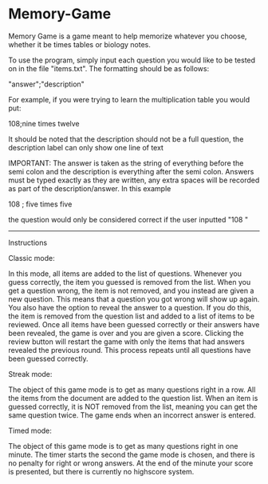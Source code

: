 # Memory-Game



Memory Game is a game meant to help memorize whatever you choose, whether it be times tables or biology notes.

To use the program, simply input each question you would like to be tested on in the file "items.txt". The 
formatting should be as follows:

"answer";"description"

For example, if you were trying to learn the multiplication table you would put:

108;nine times twelve

It should be noted that the description should not be a full question, the description label can only show
one line of text

IMPORTANT: The answer is taken as the string of everything before the semi colon and the description is everything
after the semi colon. Answers must be typed exactly as they are written, any extra spaces will be recorded as
part of the description/answer. In this example

108 ; five times five

the question would only be considered correct if the user inputted "108 "

-------------------------------------------------------------------------------------------------------------------

Instructions



Classic mode:

In this mode, all items are added to the list of questions. Whenever you guess correctly, the item you guessed is
removed from the list. When you get a question wrong, the item is not removed, and you instead are given a new question.
This means that a question you got wrong will show up again. You also have the option to reveal the answer to a question.
If you do this, the item is removed from the question list and added to a list of items to be reviewed. Once all items
have been guessed correctly or their answers have been revealed, the game is over and you are given a score. Clicking the
review button will restart the game with only the items that had answers revealed the previous round. This process repeats
until all questions have been guessed correctly.


Streak mode:

The object of this game mode is to get as many questions right in a row. All the items from the document are added to  the
question list. When an item is guessed correctly, it is NOT removed from the list, meaning you can get the same question
twice. The game ends when an incorrect answer is entered.


Timed mode:

The object of this game mode is to get as many questions right in one minute. The timer starts the second the game mode is
chosen, and there is no penalty for right or wrong answers. At the end of the minute your score is presented, but there is
currently no highscore system. 
